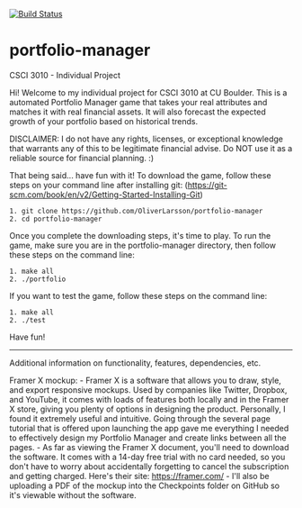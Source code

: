 [![Build Status](https://travis-ci.com/OliverLarsson/portfolio-manager.svg?branch=master)](https://travis-ci.com/OliverLarsson/portfolio-manager)
# portfolio-manager
CSCI 3010 - Individual Project 

Hi! Welcome to my individual project for CSCI 3010 at CU Boulder. This is a automated Portfolio Manager game that takes your real attributes and matches it with real financial assets. It will also forecast the expected growth of your portfolio based on historical trends. 

DISCLAIMER: I do not have any rights, licenses, or exceptional knowledge that warrants any of this to be legitimate financial advise. Do NOT use it as a reliable source for financial planning. :) 

That being said... have fun with it! To download the game, follow these steps on your command line after installing git: (https://git-scm.com/book/en/v2/Getting-Started-Installing-Git)

    1. git clone https://github.com/OliverLarsson/portfolio-manager 
    2. cd portfolio-manager

Once you complete the downloading steps, it's time to play. To run the game, make sure you are in the portfolio-manager directory, then follow these steps on the command line: 

    1. make all
    2. ./portfolio

If you want to test the game, follow these steps on the command line: 

    1. make all 
    2. ./test

Have fun! 

********************

Additional information on functionality, features, dependencies, etc. 

Framer X mockup: 
    - Framer X is a software that allows you to draw, style, and export responsive mockups. Used by companies like Twitter, Dropbox, and YouTube, it comes with loads of features both locally and in the Framer X store, giving you plenty of options in designing the product. Personally, I found it extremely useful and intuitive. Going through the several page tutorial that is offered upon launching the app gave me everything I needed to effectively design my Portfolio Manager and create links between all the pages. 
    - As far as viewing the Framer X document, you'll need to download the software. It comes with a 14-day free trial with no card needed, so you don't have to worry about accidentally forgetting to cancel the subscription and getting charged. Here's their site: https://framer.com/
    - I'll also be uploading a PDF of the mockup into the Checkpoints folder on GitHub so it's viewable without the software. 

